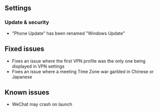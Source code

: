 ## Settings
### Update & security
- "Phone Update" has been renamed "Windows Update"

## Fixed issues
- Fixes an issue where the first VPN profile was the only one being displayed in VPN settings
- Fixes an issue where a meeting Time Zone war garbled in Chinese or Japanese

## Known issues
- WeChat may crash on launch
